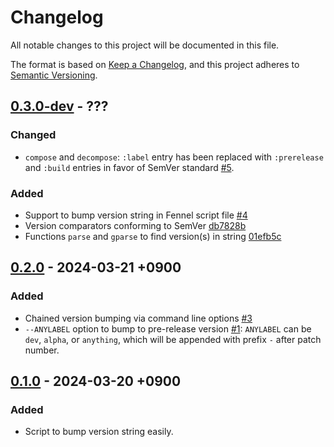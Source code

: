 # Changelog

All notable changes to this project will be documented in this file.

The format is based on [Keep a Changelog][1],
and this project adheres to [Semantic Versioning][2].

[1]: https://keepachangelog.com/en/1.1.0/
[2]: https://semver.org/spec/v2.0.0.html

## [0.3.0-dev] - ???

### Changed

- `compose` and `decompose`: `:label` entry has been replaced with
  `:prerelease` and `:build` entries in favor of SemVer standard [#5].

[#5]: https://todo.sr.ht/~m15a/bump.fnl/5

### Added

- Support to bump version string in Fennel script file [#4]
- Version comparators conforming to SemVer [db7828b]
- Functions `parse` and `gparse` to find version(s) in string [01efb5c]

[#4]: https://todo.sr.ht/~m15a/bump.fnl/4
[db7828b]: https://git.sr.ht/~m15a/bump.fnl/commit/db7828b
[01efb5c]: https://git.sr.ht/~m15a/bump.fnl/commit/01efb5c

## [0.2.0] - 2024-03-21 +0900

### Added

- Chained version bumping via command line options [#3]
- `--ANYLABEL` option to bump to pre-release version [#1]:
  `ANYLABEL` can be `dev`, `alpha`, or `anything`, which will be
  appended with prefix `-` after patch number.

[#3]: https://todo.sr.ht/~m15a/bump.fnl/3
[#1]: https://todo.sr.ht/~m15a/bump.fnl/1

## [0.1.0] - 2024-03-20 +0900

### Added

- Script to bump version string easily.

[0.3.0-dev]: https://git.sr.ht/~m15a/bump.fnl/refs/HEAD
[0.2.0]: https://git.sr.ht/~m15a/bump.fnl/refs/v0.2.0
[0.1.0]: https://git.sr.ht/~m15a/bump.fnl/refs/v0.1.0

<!-- vim: set tw=72 spell: -->
